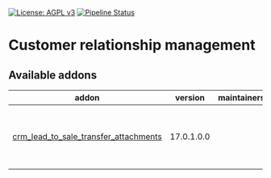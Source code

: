 [![License: AGPL v3](https://img.shields.io/badge/License-AGPL%20v3-blue.svg)](https://www.gnu.org/licenses/agpl-3.0)
[![Pipeline Status](https://gitlab.com/tawasta/odoo/crm/badges/17.0-dev/pipeline.svg)](https://gitlab.com/tawasta/odoo/crm/-/pipelines/)

Customer relationship management
================================

[//]: # (addons)

Available addons
----------------
addon | version | maintainers | summary
--- | --- | --- | ---
[crm_lead_to_sale_transfer_attachments](crm_lead_to_sale_transfer_attachments/) | 17.0.1.0.0 |  | Converting opportunities to sales copies related attachments

[//]: # (end addons)
